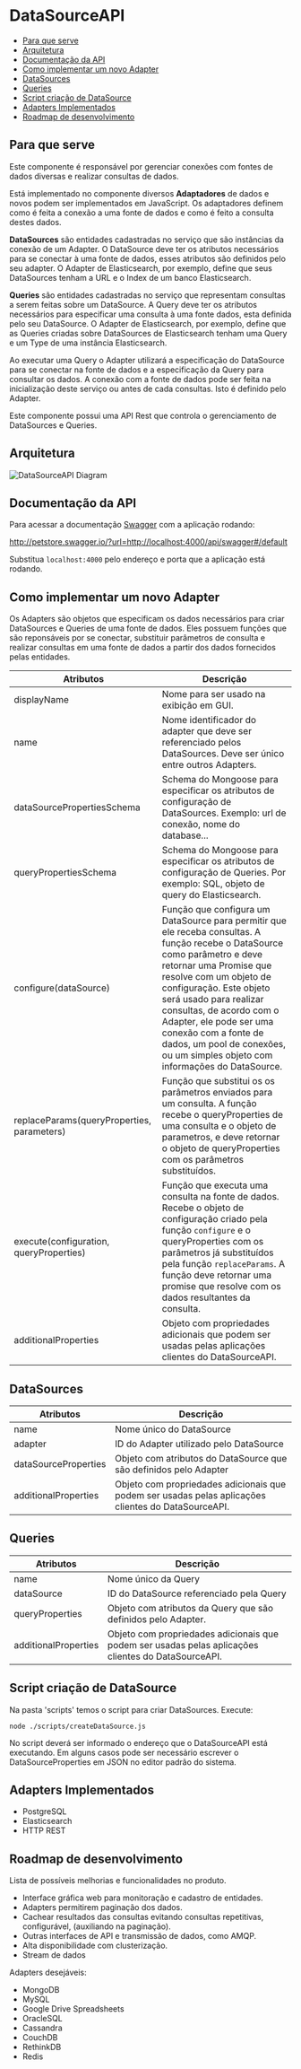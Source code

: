 # DataSourceAPI

<!-- START doctoc generated TOC please keep comment here to allow auto update -->
<!-- DON'T EDIT THIS SECTION, INSTEAD RE-RUN doctoc TO UPDATE -->


- [Para que serve](#para-que-serve)
- [Arquitetura](#arquitetura)
- [Documentação da API](#documenta%C3%A7%C3%A3o-da-api)
- [Como implementar um novo Adapter](#como-implementar-um-novo-adapter)
- [DataSources](#datasources)
- [Queries](#queries)
- [Script criação de DataSource](#script-cria%C3%A7%C3%A3o-de-datasource)
- [Adapters Implementados](#adapters-implementados)
- [Roadmap de desenvolvimento](#roadmap-de-desenvolvimento)

<!-- END doctoc generated TOC please keep comment here to allow auto update -->

## Para que serve

Este componente é responsável por gerenciar conexões com fontes de dados diversas e realizar consultas de dados.

Está implementado no componente diversos **Adaptadores** de dados e novos podem ser implementados em JavaScript.
Os adaptadores definem como é feita a conexão a uma fonte de dados e como é feito a consulta destes dados.

**DataSources** são entidades cadastradas no serviço que são instâncias da conexão de um Adapter.
O DataSource deve ter os atributos necessários para se conectar à uma fonte de dados, esses atributos são definidos pelo seu adapter.
O Adapter de Elasticsearch, por exemplo, define que seus DataSources tenham a URL e o Index de um banco Elasticsearch.

**Queries** são entidades cadastradas no serviço que representam consultas a serem feitas sobre um DataSource.
A Query deve ter os atributos necessários para especificar uma consulta à uma fonte dados, esta definida pelo seu DataSource.
O Adapter de Elasticsearch, por exemplo, define que as Queries criadas sobre DataSources de Elasticsearch tenham uma Query e um Type de uma instância Elasticsearch.

Ao executar uma Query o Adapter utilizará a especificação do DataSource para se conectar na fonte de dados e a especificação da Query para consultar os dados.
A conexão com a fonte de dados pode ser feita na inicialização deste serviço ou antes de cada consultas. Isto é definido pelo Adapter.

Este componente possui uma API Rest que controla o gerenciamento de DataSources e Queries.

## Arquitetura
![DataSourceAPI Diagram](./diagram.png)

## Documentação da API
Para acessar a documentação [Swagger](http://swagger.io/) com a aplicação rodando:

http://petstore.swagger.io/?url=http://localhost:4000/api/swagger#/default

Substitua `localhost:4000` pelo endereço e porta que a aplicação está rodando.

## Como implementar um novo Adapter

Os Adapters são objetos que especificam os dados necessários para criar DataSources e Queries de uma fonte de dados.
Eles possuem funções que são reponsáveis por se conectar, substituir parâmetros de consulta e realizar consultas em uma fonte de dados a partir dos dados fornecidos pelas entidades.

| Atributos                                  | Descrição                                                                                                                                                                                                                                                                                                                                                        |
|--------------------------------------------|------------------------------------------------------------------------------------------------------------------------------------------------------------------------------------------------------------------------------------------------------------------------------------------------------------------------------------------------------------------------------------------------|
| displayName                                | Nome para ser usado na exibição em GUI.                                                                                                                                                                                                                                                                                                                                                        |
| name                                       | Nome identificador do adapter que deve ser referenciado pelos DataSources. Deve ser único entre outros Adapters.                                                                                                                                                                                                                                                                              |
| dataSourcePropertiesSchema                 | Schema do Mongoose para especificar os atributos de configuração de DataSources. Exemplo: url de conexão, nome do database...                                                                                                                                                                                                                                                                  |
| queryPropertiesSchema                      | Schema do Mongoose para especificar os atributos de configuração de Queries. Por exemplo: SQL, objeto de query do Elasticsearch.                                                                                                                                                                                                                                                               |
| configure(dataSource)                      | Função que configura um DataSource para permitir que ele receba consultas. A função recebe o DataSource como parâmetro e deve retornar uma Promise que resolve com um objeto de configuração. Este objeto será usado para realizar consultas, de acordo com o Adapter, ele pode ser uma conexão com a fonte de dados, um pool de conexões, ou um simples objeto com informações do DataSource. |
| replaceParams(queryProperties, parameters) | Função que substitui os os parâmetros enviados para um consulta. A função recebe o queryProperties de uma consulta e o objeto de parametros, e deve retornar o objeto de queryProperties com os parâmetros substituídos.                                                                                                                                                                       |
| execute(configuration, queryProperties)    | Função que executa uma consulta na fonte de dados. Recebe o objeto de configuração criado pela função `configure` e o queryProperties com os parâmetros já substituídos pela função `replaceParams`. A função deve retornar uma promise que resolve com os dados resultantes da consulta.                                                                                                      |
| additionalProperties                       | Objeto com propriedades adicionais que podem ser usadas pelas aplicações clientes do DataSourceAPI.                                                                                                                                                                                                                                                                                         |


## DataSources

| Atributos            | Descrição                                                                                           |
|----------------------|-----------------------------------------------------------------------------------------------------|
| name                 | Nome único do DataSource                                                                            |
| adapter              | ID do Adapter utilizado pelo DataSource                                                             |
| dataSourceProperties | Objeto com atributos do DataSource que são definidos pelo Adapter                                   |
| additionalProperties | Objeto com propriedades adicionais que podem ser usadas pelas aplicações clientes do DataSourceAPI. |

## Queries

| Atributos            | Descrição                                                                                           |
|----------------------|-----------------------------------------------------------------------------------------------------|
| name                 | Nome único da Query                                                                                 |
| dataSource           | ID do DataSource referenciado pela Query                                                            |
| queryProperties      | Objeto com atributos da Query que são definidos pelo Adapter.                                       |
| additionalProperties | Objeto com propriedades adicionais que podem ser usadas pelas aplicações clientes do DataSourceAPI. |

## Script criação de DataSource

Na pasta 'scripts' temos o script para criar DataSources.
Execute:

    node ./scripts/createDataSource.js

No script deverá ser informado o endereço que o DataSourceAPI está executando.
Em alguns casos pode ser necessário escrever o DataSourceProperties em JSON no editor padrão do sistema.

## Adapters Implementados
 - PostgreSQL
 - Elasticsearch
 - HTTP REST
 

## Roadmap de desenvolvimento

Lista de possíveis melhorias e funcionalidades no produto.
 - Interface gráfica web para monitoração e cadastro de entidades.
 - Adapters permitirem paginação dos dados.
 - Cachear resultados das consultas evitando consultas repetitivas, configurável, (auxiliando na paginação).
 - Outras interfaces de API e transmissão de dados, como AMQP.
 - Alta disponibilidade com clusterização.
 - Stream de dados

Adapters desejáveis:
 - MongoDB
 - MySQL
 - Google Drive Spreadsheets
 - OracleSQL
 - Cassandra
 - CouchDB
 - RethinkDB
 - Redis